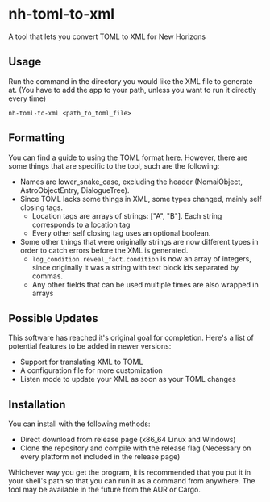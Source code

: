 # nh-toml-to-xml
A tool that lets you convert TOML to XML for New Horizons

## Usage

Run the command in the directory you would like the XML file to generate at.
(You have to add the app to your path, unless you want to run it directly every time)

`nh-toml-to-xml <path_to_toml_file>`

## Formatting

You can find a guide to using the TOML format [here](https://toml.io/en/v1.0.0). 
However, there are some things that are specific to the tool, such are the following:

- Names are lower_snake_case, excluding the header (NomaiObject, AstroObjectEntry, DialogueTree).
- Since TOML lacks some things in XML, some types changed, mainly self closing tags.
  - Location tags are arrays of strings: ["A", "B"]. Each string corresponds to a location tag
  - Every other self closing tag uses an optional boolean.
- Some other things that were originally strings are now different types in order to catch errors before the XML is generated.
  - `log_condition.reveal_fact.condition` is now an array of integers, since originally it was a string with text block ids
    separated by commas.
  - Any other fields that can be used multiple times are also wrapped in arrays

## Possible Updates

This software has reached it's original goal for completion. Here's a list of potential features to be added in newer versions:

- Support for translating XML to TOML
- A configuration file for more customization
- Listen mode to update your XML as soon as your TOML changes

## Installation

You can install with the following methods:

- Direct download from release page (x86_64 Linux and Windows)
- Clone the repository and compile with the release flag (Necessary on every platform not included in the release page)

Whichever way you get the program, it is recommended that you put it in your shell's path so that
you can run it as a command from anywhere. The tool may be available in the future from the AUR or Cargo.
